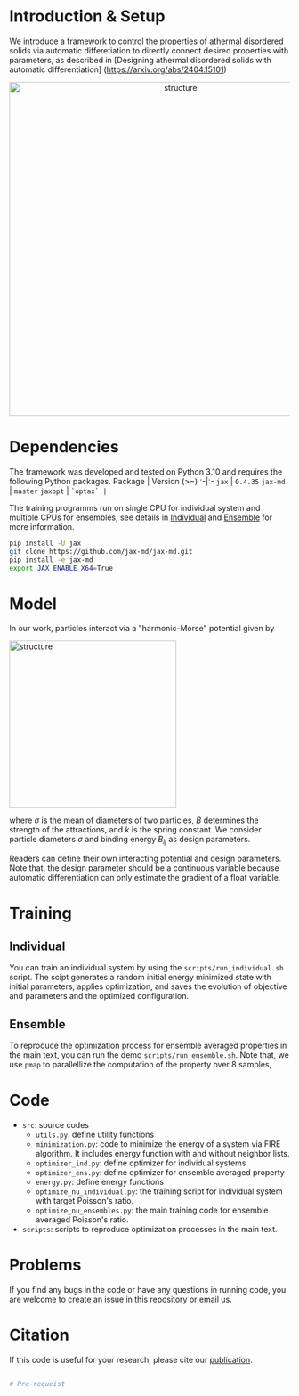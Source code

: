 # Introduction & Setup
We introduce a framework to control the properties of athermal disordered solids via automatic differetiation to directly connect desired properties with parameters, as described in [Designing athermal disordered solids with automatic differentiation] (https://arxiv.org/abs/2404.15101)

<p align="center"><img src="resources/DSPCs.png" alt="structure" align="center" width="600px"></p>

# Dependencies

The framework was developed and tested on Python 3.10 and requires the following Python packages.
Package | Version (>=)
:-|:-
`jax`       | `0.4.35`
`jax-md`        | `master`
`jaxopt`   | ``
`optax` | ``

The training programms run on single CPU for individual system and multiple CPUs for ensembles, see details in [Individual](#Individual) and [Ensemble](#Ensemble) for more information.

```bash
pip install -U jax
git clone https://github.com/jax-md/jax-md.git
pip install -e jax-md
export JAX_ENABLE_X64=True
```

# Model
In our work, particles interact via a "harmonic-Morse" potential given by 

<p align="left"><img src="resources/hmMorse.png" alt="structure" align="center" width="300px"></p>

where $\sigma$ is the mean of diameters of two particles, $B$ determines the strength of the attractions, and $k$ is the spring constant. We consider particle diameters $\sigma$ and binding energy $B_{ij}$ as design parameters. 

Readers can define their own interacting potential and design parameters. Note that, the design parameter should be a continuous variable because automatic differentiation can only estimate the gradient of a float variable.

# Training

## Individual
You can train an individual system by using the `scripts/run_individual.sh` script. The scipt generates a random initial energy minimized state with initial parameters, applies optimization, and saves the evolution of objective and parameters and the optimized configuration.

## Ensemble
To reproduce the optimization process for ensemble averaged properties in the main text, you can run the demo `scripts/run_ensemble.sh`. Note that, we use `pmap` to parallellize the computation of the property over 8 samples, 

# Code
* `src`: source codes
    * `utils.py`: define utility functions
    * `minimization.py`: code to minimize the energy of a system via FIRE algorithm. It includes energy function with and without neighbor lists.
    * `optimizer_ind.py`: define optimizer for individual systems
    * `optimizer_ens.py`: define optimizer for ensemble averaged property
    * `energy.py`: define energy functions
    * `optimize_nu_individual.py`: the training script for individual system with target Poisson's ratio.
    * `optimize_nu_ensembles.py`: the main training code for ensemble averaged Poisson's ratio.
* `scripts`: scripts to reproduce optimization processes in the main text.

# Problems
If you find any bugs in the code or have any questions in running code, you are welcome to [create an issue]() in this repository or email us.

# Citation
If this code is useful for your research, please cite our [publication]().
```bibtex

# Pre-requeist

```
```
